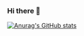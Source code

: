 ### Hi there 👋

[![Anurag's GitHub stats](https://github-readme-stats.vercel.app/api?username=ququ0755)](https://github.com/anuraghazra/github-readme-stats)
